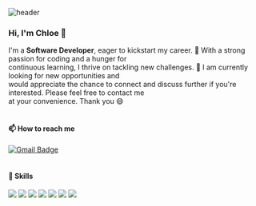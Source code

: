![header](https://capsule-render.vercel.app/api?type=waving&color=gradient&height=200&animation=fadeIn&text=Welcome%20😃🐾&fontSize=30&fontAlign=80)

### Hi, I'm Chloe 👋
I'm a <b>Software Developer</b>, eager to kickstart my career.
🌱 With a strong passion for coding and a hunger for <br/>continuous learning, I thrive on tackling new challenges. 🌟 I am currently looking for new opportunities 
and <br/>would appreciate the chance to connect and discuss further if you're interested. 
Please feel free to contact me <br/>at your convenience. Thank you 😄  <br/><br/> 

#### 📫 How to reach me 
[![Gmail Badge](https://img.shields.io/badge/Gmail-d14836?style=flat-square&logo=Gmail&logoColor=white&link=mailto:xx@gmail.com)](mailto:chloe.ksh.kim@gmail.com) <br/><br/>

#### 🔨 Skills
<p>
   <img src="https://img.shields.io/badge/Java-007396?style=for-the-badge&logo=OpenJDK&logoColor=white"> 
   <img src="https://img.shields.io/badge/Spring-6DB33F?style=for-the-badge&logo=Spring&logoColor=white" /> 
   <img src="https://img.shields.io/badge/Spring Boot-6DB33F?style=for-the-badge&logo=Spring Boot&logoColor=white" /> 
   <img src="https://img.shields.io/badge/JavaScript-F7DF1E?style=for-the-badge&logo=JavaScript&logoColor=white" /> 
   <img src="https://img.shields.io/badge/MySQL-4479A1?style=for-the-badge&logo=MySQL&logoColor=white" /> 
   <img src="https://img.shields.io/badge/PostgreSQL-4169E1?style=for-the-badge&logo=PostgreSQL&logoColor=white"/>
   <img src="https://img.shields.io/badge/Docker-2496ED?style=for-the-badge&logo=Docker&logoColor=white"/>
</p>

<!-- <p>
  <img src="https://img.shields.io/badge/HTML-E34F26?style=for-the-badge&logo=HTML5&logoColor=white" /> 
  <img src="https://img.shields.io/badge/CSS-1572B6?style=for-the-badge&logo=CSS3&logoColor=white" /> 
  <img src="https://img.shields.io/badge/JavaScript-F7DF1E?style=for-the-badge&logo=JavaScript&logoColor=white" /> 
  <img src="https://img.shields.io/badge/React-61DAFB?style=for-the-badge&logo=React&logoColor=white"/>
  <img src="https://img.shields.io/badge/Vue.js-4FC08D?style=for-the-badge&logo=Vue.js&logoColor=white"/>
</p> -->
<br/>
<br/>

<!--  <a href="#">
  <img align="center" src="https://github-readme-stats.vercel.app/api?username=chloesk&show_icons=true&theme=nightowl" />
</a>
<a href="#">
  <img align="center" src="https://github-readme-stats.vercel.app/api/top-langs/?username=chloesk&layout=compact&theme=nightowl" width="43%" />
</a> -->

<!--
**chloesk/chloesk** is a ✨ _special_ ✨ repository because its `README.md` (this file) appears on your GitHub profile.

Here are some ideas to get you started:

- 🔭 I’m currently working on ...
- 🌱 I’m currently learning ...
- 👯 I’m looking to collaborate on ...
- 🤔 I’m looking for help with ...
- 💬 Ask me about ...
- 📫 How to reach me: ...
- 😄 Pronouns: ...
- ⚡ Fun fact: ...
-->
